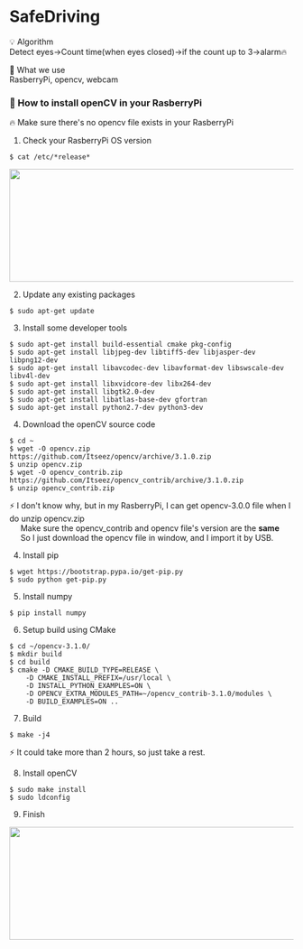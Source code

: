 # SafeDriving

💡 Algorithm   
Detect eyes->Count time(when eyes closed)->if the count up to 3->alarm🔥   

🙈 What we use   
RasberryPi, opencv, webcam

### 🌼 How to install openCV in your RasberryPi
🔥 Make sure there's no opencv file exists in your RasberryPi   
1. Check your RasberryPi OS version
```
$ cat /etc/*release*
```   
<img src="https://user-images.githubusercontent.com/57944153/99189068-b16fa000-27a2-11eb-991c-84d9f023c02f.PNG" width="600" height="200"/>

2. Update any existing packages
```
$ sudo apt-get update
```

3. Install some developer tools
```
$ sudo apt-get install build-essential cmake pkg-config
$ sudo apt-get install libjpeg-dev libtiff5-dev libjasper-dev libpng12-dev
$ sudo apt-get install libavcodec-dev libavformat-dev libswscale-dev libv4l-dev
$ sudo apt-get install libxvidcore-dev libx264-dev
$ sudo apt-get install libgtk2.0-dev
$ sudo apt-get install libatlas-base-dev gfortran
$ sudo apt-get install python2.7-dev python3-dev
```

4. Download the openCV source code
```
$ cd ~
$ wget -O opencv.zip https://github.com/Itseez/opencv/archive/3.1.0.zip
$ unzip opencv.zip
$ wget -O opencv_contrib.zip https://github.com/Itseez/opencv_contrib/archive/3.1.0.zip
$ unzip opencv_contrib.zip
```
⚡ I don't know why, but in my RasberryPi, I can get opencv-3.0.0 file when I do unzip opencv.zip   
&nbsp;&nbsp;&nbsp;&nbsp; Make sure the opencv_contrib and opencv file's version are the **same**   
&nbsp;&nbsp;&nbsp;&nbsp; So I just download the opencv file in window, and I import it by USB.   

4. Install pip
```
$ wget https://bootstrap.pypa.io/get-pip.py
$ sudo python get-pip.py
```

5. Install numpy
```
$ pip install numpy
```

6. Setup build using CMake
```
$ cd ~/opencv-3.1.0/
$ mkdir build
$ cd build
$ cmake -D CMAKE_BUILD_TYPE=RELEASE \
    -D CMAKE_INSTALL_PREFIX=/usr/local \
    -D INSTALL_PYTHON_EXAMPLES=ON \
    -D OPENCV_EXTRA_MODULES_PATH=~/opencv_contrib-3.1.0/modules \
    -D BUILD_EXAMPLES=ON ..
```

7. Build
```
$ make -j4
```
⚡ It could take more than 2 hours, so just take a rest.

8. Install openCV
```
$ sudo make install
$ sudo ldconfig
```

9. Finish
<img src="https://user-images.githubusercontent.com/57944153/99189710-d3b6ed00-27a5-11eb-88b4-37a8b0c0276d.PNG" width="600" height="200"/>
